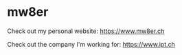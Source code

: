 # mw8er

Check out my personal website: https://www.mw8er.ch

Check out the company I'm working for: https://www.ipt.ch
